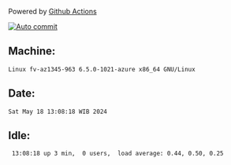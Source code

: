 Powered by [Github Actions](https://github.com/features/actions)

[![Auto commit](https://github.com/hiage/workstation/workflows/Auto%20commit/badge.svg)](https://github.com/hiage/workstation/actions?query=workflow%3A%22Auto+commit%22)

## Machine:
```
Linux fv-az1345-963 6.5.0-1021-azure x86_64 GNU/Linux
```
## Date:
```
Sat May 18 13:08:18 WIB 2024
```
## Idle:
```
 13:08:18 up 3 min,  0 users,  load average: 0.44, 0.50, 0.25
```
